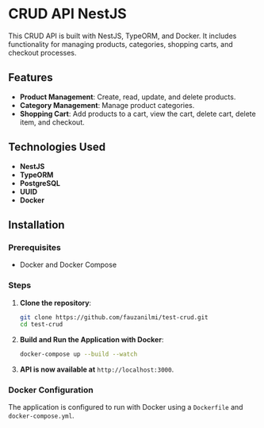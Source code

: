 # CRUD API NestJS

This CRUD API is built with NestJS, TypeORM, and Docker. It includes functionality for managing products, categories, shopping carts, and checkout processes.

## Features

- **Product Management**: Create, read, update, and delete products.
- **Category Management**: Manage product categories.
- **Shopping Cart**: Add products to a cart, view the cart, delete cart, delete item, and checkout.

## Technologies Used

- **NestJS**
- **TypeORM**
- **PostgreSQL**
- **UUID**
- **Docker**

## Installation

### Prerequisites

- Docker and Docker Compose

### Steps

1. **Clone the repository**:
    ```bash
    git clone https://github.com/fauzanilmi/test-crud.git
    cd test-crud
    ```

2. **Build and Run the Application with Docker**:
    ```bash
    docker-compose up --build --watch
    ```


3. **API is now available at** `http://localhost:3000`.

### Docker Configuration

The application is configured to run with Docker using a `Dockerfile` and `docker-compose.yml`. 
